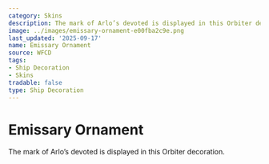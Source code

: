 ```yaml
---
category: Skins
description: The mark of Arlo’s devoted is displayed in this Orbiter decoration.
image: ../images/emissary-ornament-e00fba2c9e.png
last_updated: '2025-09-17'
name: Emissary Ornament
source: WFCD
tags:
- Ship Decoration
- Skins
tradable: false
type: Ship Decoration
---
```


# Emissary Ornament

The mark of Arlo’s devoted is displayed in this Orbiter decoration.

